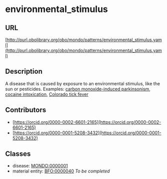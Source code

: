 # environmental_stimulus 
## URL 
[http://purl.obolibrary.org/obo/mondo/patterns/environmental_stimulus.yaml](http://purl.obolibrary.org/obo/mondo/patterns/environmental_stimulus.yaml)
## Description 
A disease that is caused by exposure to an environmental stimulus, like the sun or pesticides.  Examples: [carbon monoxide-induced parkinsonism](http://purl.obolibrary.org/obo/MONDO_0017639), [cocaine intoxication](http://purl.obolibrary.org/obo/MONDO_0019544), [Colorado tick fever](http://purl.obolibrary.org/obo/MONDO_0005708)
## Contributors 
* [https://orcid.org/0000-0002-6601-2165](https://orcid.org/0000-0002-6601-2165) 
* [https://orcid.org/0000-0001-5208-3432](https://orcid.org/0000-0001-5208-3432) 
## Classes 
* disease: [MONDO:0000001](http://purl.obolibrary.org/obo/MONDO_0000001) 
* material entity: [BFO:0000040](http://purl.obolibrary.org/obo/BFO_0000040) 
_To be completed_